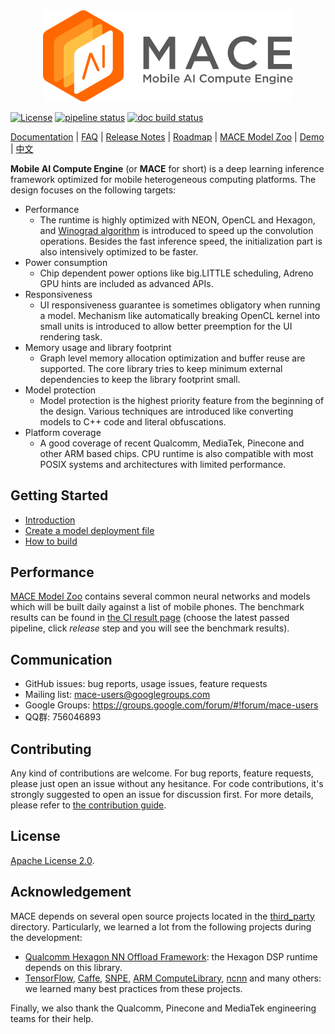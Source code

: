 <div align="center">
<img src="docs/mace-logo.png" width="400" alt="MACE" />
</div>


[![License](https://img.shields.io/badge/License-Apache%202.0-blue.svg)](LICENSE)
[![pipeline status](https://gitlab.com/llhe/mace/badges/master/pipeline.svg)](https://gitlab.com/llhe/mace/pipelines)
[![doc build status](https://readthedocs.org/projects/mace/badge/?version=latest)](https://readthedocs.org/projects/mace/badge/?version=latest)

[Documentation](https://mace.readthedocs.io) |
[FAQ](https://mace.readthedocs.io/en/latest/faq.html) |
[Release Notes](RELEASE.md) |
[Roadmap](ROADMAP.md) |
[MACE Model Zoo](https://github.com/XiaoMi/mace-models) |
[Demo](mace/examples/android) |
[中文](README_zh.md)

**Mobile AI Compute Engine** (or **MACE** for short) is a deep learning inference framework optimized for
mobile heterogeneous computing platforms. The design focuses on the following
targets:
* Performance
  * The runtime is highly optimized with NEON, OpenCL and Hexagon, and
    [Winograd algorithm](https://arxiv.org/abs/1509.09308) is introduced to
    speed up the convolution operations. Besides the fast inference speed, the
    initialization part is also intensively optimized to be faster.
* Power consumption
  * Chip dependent power options like big.LITTLE scheduling, Adreno GPU hints are
    included as advanced APIs.
* Responsiveness
  * UI responsiveness guarantee is sometimes obligatory when running a model.
    Mechanism like automatically breaking OpenCL kernel into small units is
    introduced to allow better preemption for the UI rendering task.
* Memory usage and library footprint
  * Graph level memory allocation optimization and buffer reuse are supported.
    The core library tries to keep minimum external dependencies to keep the
    library footprint small.
* Model protection
  * Model protection is the highest priority feature from the beginning of 
    the design. Various techniques are introduced like converting models to C++
    code and literal obfuscations.
* Platform coverage
  * A good coverage of recent Qualcomm, MediaTek, Pinecone and other ARM based
    chips. CPU runtime is also compatible with most POSIX systems and
    architectures with limited performance.

## Getting Started
* [Introduction](https://mace.readthedocs.io/en/latest/getting_started/introduction.html)
* [Create a model deployment file](https://mace.readthedocs.io/en/latest/getting_started/create_a_model_deployment.html)
* [How to build](https://mace.readthedocs.io/en/latest/getting_started/how_to_build.html)

## Performance
[MACE Model Zoo](https://github.com/XiaoMi/mace-models) contains
several common neural networks and models which will be built daily against a list of mobile
phones. The benchmark results can be found in [the CI result page](https://gitlab.com/llhe/mace-models/pipelines)
(choose the latest passed pipeline, click *release* step and you will see the benchmark results).

## Communication
* GitHub issues: bug reports, usage issues, feature requests
* Mailing list: [mace-users@googlegroups.com](mailto:mace-users@googlegroups.com)
* Google Groups: https://groups.google.com/forum/#!forum/mace-users
* QQ群: 756046893

## Contributing
Any kind of contributions are welcome. For bug reports, feature requests,
please just open an issue without any hesitance. For code contributions, it's
strongly suggested to open an issue for discussion first. For more details,
please refer to [the contribution guide](https://mace.readthedocs.io/en/latest/development/contributing.html).

## License
[Apache License 2.0](LICENSE).

## Acknowledgement
MACE depends on several open source projects located in the
[third_party](third_party) directory. Particularly, we learned a lot from
the following projects during the development:
* [Qualcomm Hexagon NN Offload Framework](https://source.codeaurora.org/quic/hexagon_nn/nnlib): the Hexagon DSP runtime
  depends on this library.
* [TensorFlow](https://github.com/tensorflow/tensorflow),
  [Caffe](https://github.com/BVLC/caffe),
  [SNPE](https://developer.qualcomm.com/software/snapdragon-neural-processing-engine-ai),
  [ARM ComputeLibrary](https://github.com/ARM-software/ComputeLibrary),
  [ncnn](https://github.com/Tencent/ncnn) and many others: we learned many best
  practices from these projects.

Finally, we also thank the Qualcomm, Pinecone and MediaTek engineering teams for
their help.
